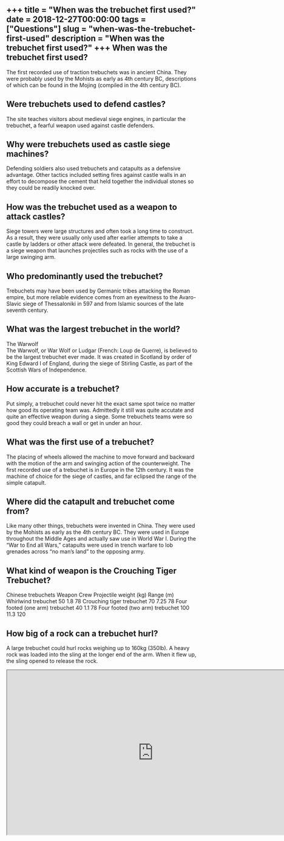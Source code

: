 +++
title = "When was the trebuchet first used?"
date = 2018-12-27T00:00:00
tags = ["Questions"]
slug = "when-was-the-trebuchet-first-used"
description = "When was the trebuchet first used?"
+++
When was the trebuchet first used?
----------------------------------

The first recorded use of traction trebuchets was in ancient China. They were probably used by the Mohists as early as 4th century BC, descriptions of which can be found in the Mojing (compiled in the 4th century BC).

Were trebuchets used to defend castles?
---------------------------------------

The site teaches visitors about medieval siege engines, in particular the trebuchet, a fearful weapon used against castle defenders.

Why were trebuchets used as castle siege machines?
--------------------------------------------------

Defending soldiers also used trebuchets and catapults as a defensive advantage. Other tactics included setting fires against castle walls in an effort to decompose the cement that held together the individual stones so they could be readily knocked over.

How was the trebuchet used as a weapon to attack castles?
---------------------------------------------------------

Siege towers were large structures and often took a long time to construct. As a result, they were usually only used after earlier attempts to take a castle by ladders or other attack were defeated. In general, the trebuchet is a siege weapon that launches projectiles such as rocks with the use of a large swinging arm.

Who predominantly used the trebuchet?
-------------------------------------

Trebuchets may have been used by Germanic tribes attacking the Roman empire, but more reliable evidence comes from an eyewitness to the Avaro-Slavic siege of Thessaloniki in 597 and from Islamic sources of the late seventh century.

What was the largest trebuchet in the world?
--------------------------------------------

The Warwolf  
The Warwolf, or War Wolf or Ludgar (French: Loup de Guerre), is believed to be the largest trebuchet ever made. It was created in Scotland by order of King Edward I of England, during the siege of Stirling Castle, as part of the Scottish Wars of Independence.

How accurate is a trebuchet?
----------------------------

Put simply, a trebuchet could never hit the exact same spot twice no matter how good its operating team was. Admittedly it still was quite accutate and quite an effective weapon during a siege. Some trebuchets teams were so good they could breach a wall or get in under an hour.

What was the first use of a trebuchet?
--------------------------------------

The placing of wheels allowed the machine to move forward and backward with the motion of the arm and swinging action of the counterweight. The first recorded use of a trebuchet is in Europe in the 12th century. It was the machine of choice for the siege of castles, and far eclipsed the range of the simple catapult.

Where did the catapult and trebuchet come from?
-----------------------------------------------

Like many other things, trebuchets were invented in China. They were used by the Mohists as early as the 4th century BC. They were used in Europe throughout the Middle Ages and actually saw use in World War I. During the “War to End all Wars,” catapults were used in trench warfare to lob grenades across “no man’s land” to the opposing army.

What kind of weapon is the Crouching Tiger Trebuchet?
-----------------------------------------------------

Chinese trebuchets Weapon Crew Projectile weight (kg) Range (m) Whirlwind trebuchet 50 1.8 78 Crouching tiger trebuchet 70 7.25 78 Four footed (one arm) trebuchet 40 1.1 78 Four footed (two arm) trebuchet 100 11.3 120

How big of a rock can a trebuchet hurl?
---------------------------------------

A large trebuchet could hurl rocks weighing up to 160kg (350lb). A heavy rock was loaded into the sling at the longer end of the arm. When it flew up, the sling opened to release the rock.

<iframe allow="accelerometer; autoplay; clipboard-write; encrypted-media; gyroscope; picture-in-picture" allowfullscreen="" class="__youtube_prefs__  epyt-is-override  no-lazyload" data-no-lazy="1" data-origheight="433" data-origwidth="770" data-skipgform_ajax_framebjll="" height="433" id="_ytid_44960" loading="lazy" src="https://www.youtube.com/embed/Bc2o9mknM-Y?enablejsapi=1&autoplay=0&cc_load_policy=0&cc_lang_pref=&iv_load_policy=1&loop=0&modestbranding=0&rel=1&fs=1&playsinline=0&autohide=2&theme=dark&color=red&controls=1&" title="YouTube player" width="770"></iframe>